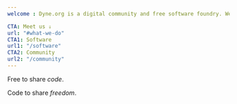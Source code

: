 ```yaml
---
welcome : Dyne.org is a digital community and free software foundry. We share tools, practices and narratives that empower artists, creatives and citizens in the digital age.

CTA: Meet us ⇓
url: "#what-we-do"
CTA1: Software
url1: "/software"
CTA2: Community
url2: "/community"
---
```


Free to share *code*.

Code to share *freedom*.